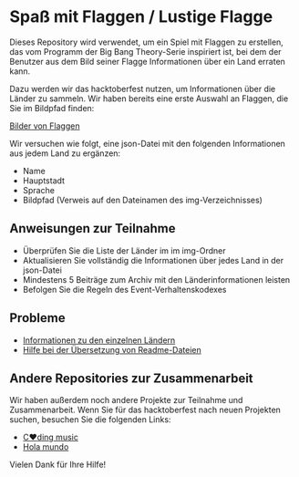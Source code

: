 # Spaß mit Flaggen / Lustige Flagge

Dieses Repository wird verwendet, um ein Spiel mit Flaggen zu erstellen, das vom Programm der Big Bang Theory-Serie inspiriert ist, bei dem der Benutzer aus dem Bild seiner Flagge Informationen über ein Land erraten kann.

Dazu werden wir das hacktoberfest nutzen, um Informationen über die Länder zu sammeln. Wir haben bereits eine erste Auswahl an Flaggen, die Sie im Bildpfad finden:

[Bilder von Flaggen](https://github.com/xaca/juego_banderas/tree/master/img)

Wir versuchen wie folgt, eine json-Datei mit den folgenden Informationen aus jedem Land zu ergänzen:

+ Name
+ Hauptstadt
+ Sprache
+ Bildpfad (Verweis auf den Dateinamen des img-Verzeichnisses)

## Anweisungen zur Teilnahme

+ Überprüfen Sie die Liste der Länder im im img-Ordner
+ Aktualisieren Sie vollständig die Informationen über jedes Land in der json-Datei
+ Mindestens 5 Beiträge zum Archiv mit den Länderinformationen leisten
+ Befolgen Sie die Regeln des Event-Verhaltenskodexes

## Probleme
+ [Informationen zu den einzelnen Ländern](https://github.com/xaca/juego_banderas/issues/1)
+ [Hilfe bei der Übersetzung von Readme-Dateien](https://github.com/xaca/juego_banderas/issues/2)

## Andere Repositories zur Zusammenarbeit
Wir haben außerdem noch andere Projekte zur Teilnahme und Zusammenarbeit. Wenn Sie für das hacktoberfest nach neuen Projekten suchen, besuchen Sie die folgenden Links:

+ [C:heart:ding music](https://github.com/xaca/coding-music)
+ [Hola mundo](https://github.com/xaca/holamundo.co)

Vielen Dank für Ihre Hilfe!

